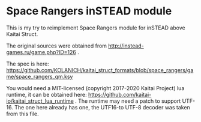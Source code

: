 Space Rangers inSTEAD module
============================

This is my try to reimplement Space Rangers module for inSTEAD above Kaitai Struct.

The original sources were obtained from http://instead-games.ru/game.php?ID=126 .

The spec is here: https://github.com/KOLANICH/kaitai_struct_formats/blob/space_rangers/game/space_rangers_qm.ksy

You would need a MIT-licensed (copyright 2017-2020 Kaitai Project) lua runtime, it can be obtained here: https://github.com/kaitai-io/kaitai_struct_lua_runtime . The runtime may need a patch to support UTF-16. The one here already has one, the UTF16-to UTF-8 decoder was taken from this file.

